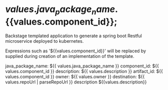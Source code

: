${{values.java_package_name}}.${{values.component_id}};
=====
Backstage templated application to generate a spring boot Restful microservice deployed to kubernetes.

Expressions such as '${{values.component_id}}' will be replaced by supplied during creation of an implementation of the template.



java_package_name: ${{ values.java_package_name }}
component_id: ${{ values.component_id }}
description: ${{ values.description }}
artifact_id: ${{ values.component_id }}
owner: ${{ values.owner }}
destination: ${{ values.repoUrl | parseRepoUrl }}
description ${{values.description}}

